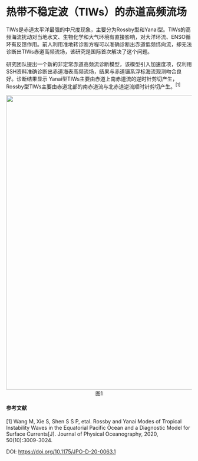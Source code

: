 # 热带不稳定波（TIWs）的赤道高频流场
TIWs是赤道太平洋最强的中尺度现象，主要分为Rossby型和Yanai型。TIWs的高频海流扰动对当地水文、生物化学和大气环境有直接影响，对大洋环流、ENSO循环有反馈作用。前人利用准地转诊断方程可以准确诊断出赤道低频纬向流，却无法诊断出TIWs赤道高频流场，该研究是国际首次解决了这个问题。

研究团队提出一个新的非定常赤道高频流诊断模型，该模型引入加速度项，仅利用SSH资料准确诊断出赤道海表高频流场，结果与赤道锚系浮标海流观测吻合良好。诊断结果显示 Yanai型TIWs主要由赤道上南赤道流的逆时针剪切产生，Rossby型TIWs主要由赤道北部的南赤道流与北赤道逆流顺时针剪切产生。<sup>[1]</sup>

<div align="center"><img src="https://user-images.githubusercontent.com/76199161/139869350-49dfb772-9b5a-4793-89b6-279f0ad64fc4.png" width="800"/></div>
<div align="center">图1</div>

#### 参考文献
[1] Wang M, Xie S, Shen S S P, etal. Rossby and Yanai Modes of Tropical Instability Waves in the Equatorial Pacific Ocean and a Diagnostic Model for Surface Currents[J]. Journal of Physical Oceanography, 2020, 50(10):3009-3024.

DOI: https://doi.org/10.1175/JPO-D-20-0063.1
